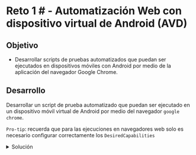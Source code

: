 # Reto 1 # - Automatización Web con dispositivo virtual de Android (AVD)

## Objetivo

- Desarrollar scripts de pruebas automatizados que puedan ser ejecutados en dispositivos móviles con Android por medio de la aplicación del navegador Google Chrome. 

## Desarrollo

Desarrollar un script de prueba automatizado  que puedan ser ejecutado en un dispositivo móvil virtual de Android por medio del navegador `google chrome`.

`Pro-tip`: recuerda que para las ejecuciones en navegadores web solo es necesario configurar correctamente los `DesiredCapabilities`


<details>
  <summary> Solución </summary>

  ```Java
package tests;

import java.net.MalformedURLException;
import java.net.URL;

import org.openqa.selenium.remote.DesiredCapabilities;
import org.testng.annotations.AfterMethod;
import org.testng.annotations.BeforeMethod;
import org.testng.annotations.Test;

import io.appium.java_client.android.AndroidDriver;
import io.appium.java_client.remote.MobileCapabilityType;
import pages.AgendarCitaPage;
import pages.HomePage;

public class agendarCitaMobileTest {
	AndroidDriver driver;
	private HomePage homePage;
	private AgendarCitaPage agendarCitaPage;

	@BeforeMethod
	public void beforeTest() throws InterruptedException, MalformedURLException {
		//Configuramos los DesiredCapabilities		
		DesiredCapabilities dc = new DesiredCapabilities();

		// DesiredCapabilities Generales
		dc.setCapability(MobileCapabilityType.AUTOMATION_NAME, "uiautomator2");
		dc.setCapability(MobileCapabilityType.DEVICE_NAME, "emulator-5554");
		dc.setCapability(MobileCapabilityType.PLATFORM_NAME, "android");
		dc.setCapability(MobileCapabilityType.PLATFORM_VERSION, "12");
		dc.setCapability(MobileCapabilityType.ORIENTATION, "PORTRAIT");
		dc.setCapability(MobileCapabilityType.BROWSER_NAME, "Chrome");
		
		//Establecemos la conexion con el server de Appium
		driver = new AndroidDriver (new URL("http://127.0.0.1:4723/wd/hub"), dc);
		System.out.println("Application started");
		driver.get("https://bedu.org/");
	}


	@Test(dataProvider = "dataprovider", dataProviderClass = data_provider.class)
	public void agendarAsesoria(String name, String lastname, String phone, String email, String company,
			String jobtitle, String sector, String company_size, String program) throws InterruptedException {

		homePage = new HomePage(driver);
		// Validamos que el boton de agendar asesoria este disponible
		if (homePage.isButtonDisplayed()) {
			// Clck en boton de agendar asesoria
			try {
				homePage.clickButton();
			} catch (InterruptedException e) {
				e.printStackTrace();
			}
		}

		agendarCitaPage = new AgendarCitaPage(driver);

		if (agendarCitaPage.btn_CancelIsDispayed()) {

			agendarCitaPage.fillName(name);
			agendarCitaPage.fillLastname(lastname);
			agendarCitaPage.fillPhone(phone);
			// agendarCitaPage.fillEmail(email);
			agendarCitaPage.fillCompany(company);
			agendarCitaPage.fillJobTitle(jobtitle);
			agendarCitaPage.fillSector(sector);
			agendarCitaPage.fillCompanySize(company_size);
			agendarCitaPage.fillProgram(program);
			Thread.sleep(2000);
		}

	}

	@AfterMethod
	public void afterTest() {
		driver.close();
	}

}

  ```

</details>